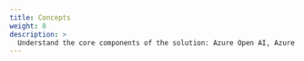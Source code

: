 ```yaml
---
title: Concepts
weight: 8
description: >
  Understand the core components of the solution: Azure Open AI, Azure Cognitive Search, Content Safety and more.
---
```

